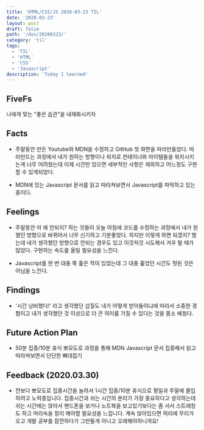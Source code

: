 ```yaml
---
title: 'HTML/CSS/JS 2020-03-23 TIL'
date: '2020-03-23'
layout: post
draft: false
path: '/dev/20200323/'
category: 'til'
tags:
  - 'TIL'
  - 'HTML'
  - 'CSS'
  - 'Javascript'
description: 'Today I learned'
---
```


## FiveFs

나에게 맞는 "좋은 습관"을 내재화시키자

## Facts

- 주말동안 만든 Youtube와 MDN을 수정하고 GitHub 첫 화면을 따라만들었다. 따라만드는 과정에서 내가 원하는 방향이나 위치로 컨테이너와 아이템들을 위치시키는게 너무 어려웠는데 이제 시간만 있으면 세부적인 사항은 제외하고 어느정도 구현할 수 있게되었다.

- MDN에 있는 Javascript 문서를 읽고 따라쳐보면서 Javascript를 파악하고 있는 중이다.

## Feelings

- 주말동안 아 왜 안되지? 하는 것들이 오늘 아침에 코드를 수정하는 과정에서 내가 원했던 방향으로 바뀌어서 너무 신기하고 기분좋았다. 하지만 이렇게 하면 되겠지? 했는데 내가 생각했던 방향으로 안되는 경우도 있고 이것저것 시도해서 겨우 될 때가 많았다. 구현하는 속도를 올릴 필요성을 느낀다.

- Javascript를 한 번 대충 쭉 훑은 적이 있었는데 그 대충 훑었던 시간도 헛된 것은 아님을 느낀다.

## Findings

- '시간 낭비했다!' 라고 생각했던 삽질도 내가 어떻게 받아들이냐에 따라서 소중한 경험이고 내가 생각했던 것 이상으로 더 큰 의미를 가질 수 있다는 것을 몸소 배웠다.

## Future Action Plan

- 50분 집중/10분 휴식 뽀모도로 과정을 통해 MDN Javascript 문서 집중해서 읽고 따라쳐보면서 단단한 뼈대잡기

## Feedback (2020.03.30)

- 전보다 뽀모도로 집중시간을 늘려서 1시간 집중/10분 휴식으로 평일과 주말에 몰입하려고 노력중입니다. 집중시간과 쉬는 시간의 분리가 가장 중요하다고 생각하는데 쉬는 시간에는 앉아서 핸드폰을 보거나 노트북을 보고있기보다는 좀 서서 스트레칭도 하고 머리속을 정리 해야할 필요성을 느낍니다. 계속 앉아있으면 허리에 무리가 오고 개발 공부를 잠깐하다가 그만둘게 아니고 오래해야하니까요!
